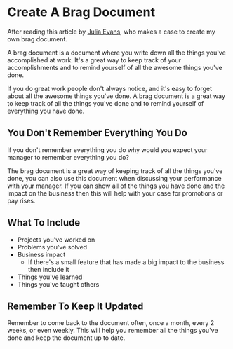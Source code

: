 # Create A Brag Document

After reading this article by [Julia Evans](https://jvns.ca/blog/brag-documents/), who makes a case to create my own brag
document.

A brag document is a document where you write down all the things you've accomplished at work. It's a great
way to keep track of your accomplishments and to remind yourself of all the awesome things you've done.

If you do great work people don't always notice, and it's easy to forget about all the awesome things you've done. A brag
document is a great way to keep track of all the things you've done and to remind yourself of everything you have done.

## You Don't Remember Everything You Do

If you don't remember everything you do why would you expect your manager to remember everything you do?

The brag document is a great way of keeping track of all the things you've done, you can also use this document
when discussing your performance with your manager. If you can show all of the things you have done and the impact on
the business then this will help with your case for promotions or pay rises.

## What To Include

- Projects you've worked on
- Problems you've solved
- Business impact
  - If there's a small feature that has made a big impact to the business then include it
- Things you've learned
- Things you've taught others

## Remember To Keep It Updated

Remember to come back to the document often, once a month, every 2 weeks, or even weekly. This will help you remember
all the things you've done and keep the document up to date.
